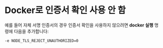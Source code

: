 # Docker로 인증서 확인 사용 안 함

예를 들어 자체 서명 인증서의 경우 인증서 확인을 사용하지 않으려면 **docker 실행** 명령에 다음을 추가합니다:

```
-e NODE_TLS_REJECT_UNAUTHORIZED=0
```
